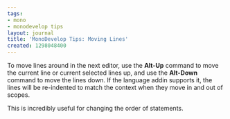 ```yaml
---
tags:
- mono
- monodevelop tips
layout: journal
title: 'MonoDevelop Tips: Moving Lines'
created: 1298048400
---
```

To move lines around in the next editor, use the <strong>Alt-Up</strong> command to move the current line or current selected lines up, and use the <strong>Alt-Down</strong> command to move the lines down. If the language addin supports it, the lines will be re-indented to match the context when they move in and out of scopes.

This is incredibly useful for changing the order of statements.
